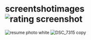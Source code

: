 # screentshotimages![rating screenshot](https://user-images.githubusercontent.com/95959029/187026741-047cc295-ba87-4e46-93cc-7f55e95b36e6.PNG)
![resume photo white](https://user-images.githubusercontent.com/95959029/189178117-6894baab-3aa4-4038-8452-37eecb54bb20.png)
![DSC_7315 copy](https://github.com/ashishdwivedi447/screentshotimages/assets/95959029/77778bab-5c75-4053-818d-820ecc1ee54c)
